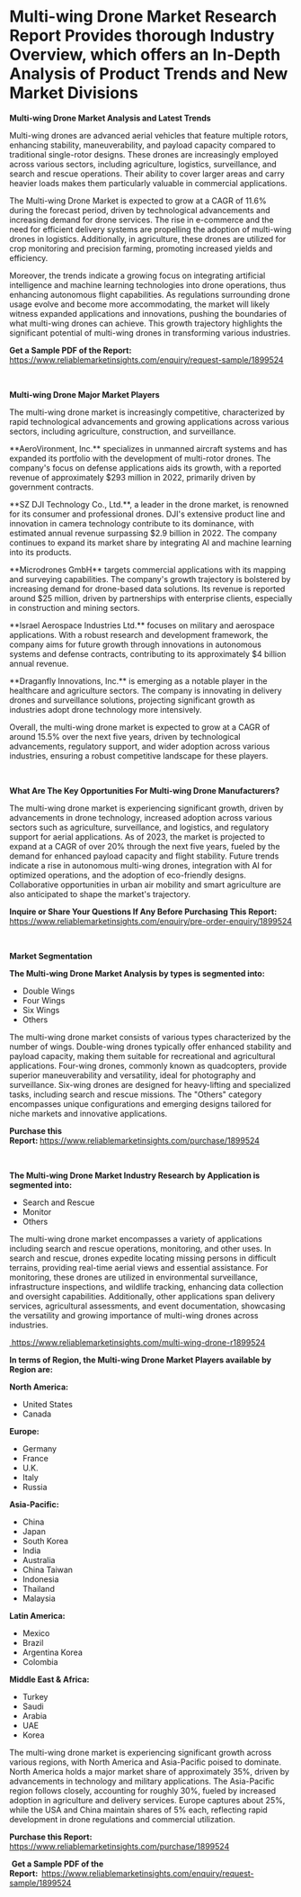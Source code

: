 <p><h1>Multi-wing Drone Market Research Report Provides thorough Industry Overview, which offers an In-Depth Analysis of Product Trends and New Market Divisions</h1></p><p><strong>Multi-wing Drone Market Analysis and Latest Trends</strong></p>
<p><p>Multi-wing drones are advanced aerial vehicles that feature multiple rotors, enhancing stability, maneuverability, and payload capacity compared to traditional single-rotor designs. These drones are increasingly employed across various sectors, including agriculture, logistics, surveillance, and search and rescue operations. Their ability to cover larger areas and carry heavier loads makes them particularly valuable in commercial applications.</p><p>The Multi-wing Drone Market is expected to grow at a CAGR of 11.6% during the forecast period, driven by technological advancements and increasing demand for drone services. The rise in e-commerce and the need for efficient delivery systems are propelling the adoption of multi-wing drones in logistics. Additionally, in agriculture, these drones are utilized for crop monitoring and precision farming, promoting increased yields and efficiency.</p><p>Moreover, the trends indicate a growing focus on integrating artificial intelligence and machine learning technologies into drone operations, thus enhancing autonomous flight capabilities. As regulations surrounding drone usage evolve and become more accommodating, the market will likely witness expanded applications and innovations, pushing the boundaries of what multi-wing drones can achieve. This growth trajectory highlights the significant potential of multi-wing drones in transforming various industries.</p></p>
<p><strong>Get a Sample PDF of the Report:&nbsp;</strong> <a href="https://www.reliablemarketinsights.com/enquiry/request-sample/1899524?utm_campaign=2934&utm_medium=2&utm_source=Github&utm_content=ia&utm_term=12042025&utm_id=multi-wing-drone">https://www.reliablemarketinsights.com/enquiry/request-sample/1899524</a></p>
<p>&nbsp;</p>
<p><strong>Multi-wing Drone Major Market Players</strong></p>
<p><p>The multi-wing drone market is increasingly competitive, characterized by rapid technological advancements and growing applications across various sectors, including agriculture, construction, and surveillance.</p><p>**AeroVironment, Inc.** specializes in unmanned aircraft systems and has expanded its portfolio with the development of multi-rotor drones. The company's focus on defense applications aids its growth, with a reported revenue of approximately $293 million in 2022, primarily driven by government contracts.</p><p>**SZ DJI Technology Co., Ltd.**, a leader in the drone market, is renowned for its consumer and professional drones. DJI's extensive product line and innovation in camera technology contribute to its dominance, with estimated annual revenue surpassing $2.9 billion in 2022. The company continues to expand its market share by integrating AI and machine learning into its products.</p><p>**Microdrones GmbH** targets commercial applications with its mapping and surveying capabilities. The company's growth trajectory is bolstered by increasing demand for drone-based data solutions. Its revenue is reported around $25 million, driven by partnerships with enterprise clients, especially in construction and mining sectors.</p><p>**Israel Aerospace Industries Ltd.** focuses on military and aerospace applications. With a robust research and development framework, the company aims for future growth through innovations in autonomous systems and defense contracts, contributing to its approximately $4 billion annual revenue.</p><p>**Draganfly Innovations, Inc.** is emerging as a notable player in the healthcare and agriculture sectors. The company is innovating in delivery drones and surveillance solutions, projecting significant growth as industries adopt drone technology more intensively.</p><p>Overall, the multi-wing drone market is expected to grow at a CAGR of around 15.5% over the next five years, driven by technological advancements, regulatory support, and wider adoption across various industries, ensuring a robust competitive landscape for these players.</p></p>
<p>&nbsp;</p>
<p><strong>What Are The Key Opportunities For Multi-wing Drone Manufacturers?</strong></p>
<p><p>The multi-wing drone market is experiencing significant growth, driven by advancements in drone technology, increased adoption across various sectors such as agriculture, surveillance, and logistics, and regulatory support for aerial applications. As of 2023, the market is projected to expand at a CAGR of over 20% through the next five years, fueled by the demand for enhanced payload capacity and flight stability. Future trends indicate a rise in autonomous multi-wing drones, integration with AI for optimized operations, and the adoption of eco-friendly designs. Collaborative opportunities in urban air mobility and smart agriculture are also anticipated to shape the market's trajectory.</p></p>
<p><strong>Inquire or Share Your Questions If Any Before Purchasing This Report:</strong> <a href="https://www.reliablemarketinsights.com/enquiry/pre-order-enquiry/1899524?utm_campaign=2934&utm_medium=2&utm_source=Github&utm_content=ia&utm_term=12042025&utm_id=multi-wing-drone">https://www.reliablemarketinsights.com/enquiry/pre-order-enquiry/1899524</a></p>
<p>&nbsp;</p>
<p><strong>Market Segmentation</strong></p>
<p><strong>The Multi-wing Drone Market Analysis by types is segmented into:</strong></p>
<p><ul><li>Double Wings</li><li>Four Wings</li><li>Six Wings</li><li>Others</li></ul></p>
<p><p>The multi-wing drone market consists of various types characterized by the number of wings. Double-wing drones typically offer enhanced stability and payload capacity, making them suitable for recreational and agricultural applications. Four-wing drones, commonly known as quadcopters, provide superior maneuverability and versatility, ideal for photography and surveillance. Six-wing drones are designed for heavy-lifting and specialized tasks, including search and rescue missions. The "Others" category encompasses unique configurations and emerging designs tailored for niche markets and innovative applications.</p></p>
<p><strong>Purchase this Report:&nbsp;</strong><a href="https://www.reliablemarketinsights.com/purchase/1899524?utm_campaign=2934&utm_medium=2&utm_source=Github&utm_content=ia&utm_term=12042025&utm_id=multi-wing-drone">https://www.reliablemarketinsights.com/purchase/1899524</a></p>
<p>&nbsp;</p>
<p><strong>The Multi-wing Drone Market Industry Research by Application is segmented into:</strong></p>
<p><ul><li>Search and Rescue</li><li>Monitor</li><li>Others</li></ul></p>
<p><p>The multi-wing drone market encompasses a variety of applications including search and rescue operations, monitoring, and other uses. In search and rescue, drones expedite locating missing persons in difficult terrains, providing real-time aerial views and essential assistance. For monitoring, these drones are utilized in environmental surveillance, infrastructure inspections, and wildlife tracking, enhancing data collection and oversight capabilities. Additionally, other applications span delivery services, agricultural assessments, and event documentation, showcasing the versatility and growing importance of multi-wing drones across industries.</p></p>
<p><a href="https://www.reliablemarketinsights.com/multi-wing-drone-r1899524?utm_campaign=2934&utm_medium=2&utm_source=Github&utm_content=ia&utm_term=12042025&utm_id=multi-wing-drone">&nbsp;https://www.reliablemarketinsights.com/multi-wing-drone-r1899524</a></p>
<p><strong>In terms of Region, the Multi-wing Drone Market Players available by Region are:</strong></p>
<p>
    <p> <strong> North America: </strong>
        <ul>
            <li>United States</li>
            <li>Canada</li>
        </ul>
        </p> 
    <p> <strong> Europe: </strong>
        <ul>
            <li>Germany</li>
            <li>France</li>
            <li>U.K.</li>
            <li>Italy</li>
            <li>Russia</li>
        </ul>
        </p> 
    <p> <strong> Asia-Pacific: </strong>
        <ul>
            <li>China</li>
            <li>Japan</li>
            <li>South Korea</li>
            <li>India</li>
            <li>Australia</li>
            <li>China Taiwan</li>
            <li>Indonesia</li>
            <li>Thailand</li>
            <li>Malaysia</li>
        </ul>
        </p> 
    <p> <strong> Latin America: </strong>
        <ul>
            <li>Mexico</li>
            <li>Brazil</li>
            <li>Argentina Korea</li>
            <li>Colombia</li>
        </ul>
        </p> 
    <p> <strong> Middle East & Africa: </strong>
        <ul>
            <li>Turkey</li>
            <li>Saudi</li>
            <li>Arabia</li>
            <li>UAE</li>
            <li>Korea</li>
        </ul>
    </p>
    </p>
<p><p>The multi-wing drone market is experiencing significant growth across various regions, with North America and Asia-Pacific poised to dominate. North America holds a major market share of approximately 35%, driven by advancements in technology and military applications. The Asia-Pacific region follows closely, accounting for roughly 30%, fueled by increased adoption in agriculture and delivery services. Europe captures about 25%, while the USA and China maintain shares of 5% each, reflecting rapid development in drone regulations and commercial utilization.</p></p>
<p><strong>Purchase this Report: </strong><a href="https://www.reliablemarketinsights.com/purchase/1899524?utm_campaign=2934&utm_medium=2&utm_source=Github&utm_content=ia&utm_term=12042025&utm_id=multi-wing-drone">https://www.reliablemarketinsights.com/purchase/1899524</a></p>
<p>&nbsp;<strong>Get a Sample PDF of the Report:&nbsp;&nbsp;</strong><a href="https://www.reliablemarketinsights.com/enquiry/request-sample/1899524?utm_campaign=2934&utm_medium=2&utm_source=Github&utm_content=ia&utm_term=12042025&utm_id=multi-wing-drone">https://www.reliablemarketinsights.com/enquiry/request-sample/1899524</a></p>
<p><strong></strong></p>
<p><p></p><p></p><p></p></p>